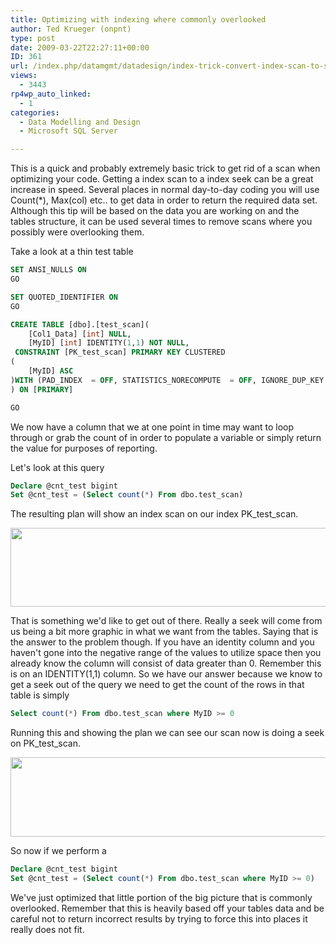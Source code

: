 ```yaml
---
title: Optimizing with indexing where commonly overlooked
author: Ted Krueger (onpnt)
type: post
date: 2009-03-22T22:27:11+00:00
ID: 361
url: /index.php/datamgmt/datadesign/index-trick-convert-index-scan-to-seek/
views:
  - 3443
rp4wp_auto_linked:
  - 1
categories:
  - Data Modelling and Design
  - Microsoft SQL Server

---
```

This is a quick and probably extremely basic trick to get rid of a scan when optimizing your code. Getting a index scan to a index seek can be a great increase in speed. Several places in normal day-to-day coding you will use Count(*), Max(col) etc.. to get data in order to return the required data set. Although this tip will be based on the data you are working on and the tables structure, it can be used several times to remove scans where you possibly were overlooking them.

Take a look at a thin test table

```sql
SET ANSI_NULLS ON
GO

SET QUOTED_IDENTIFIER ON
GO

CREATE TABLE [dbo].[test_scan](
	[Col1_Data] [int] NULL,
	[MyID] [int] IDENTITY(1,1) NOT NULL,
 CONSTRAINT [PK_test_scan] PRIMARY KEY CLUSTERED 
(
	[MyID] ASC
)WITH (PAD_INDEX  = OFF, STATISTICS_NORECOMPUTE  = OFF, IGNORE_DUP_KEY = OFF, ALLOW_ROW_LOCKS  = ON, ALLOW_PAGE_LOCKS  = ON) ON [PRIMARY]
) ON [PRIMARY]

GO
```
We now have a column that we at one point in time may want to loop through or grab the count of in order to populate a variable or simply return the value for purposes of reporting.

Let's look at this query

```sql
Declare @cnt_test bigint
Set @cnt_test = (Select count(*) From dbo.test_scan)
```
The resulting plan will show an index scan on our index PK\_test\_scan. 

<div class="image_block">
  <img src="https://lessthandot.z19.web.core.windows.net/wp-content/uploads/blogs/DataMgmt//scan_trick.gif" alt="" title="" width="982" height="126" />
</div>

That is something we'd like to get out of there. Really a seek will come from us being a bit more graphic in what we want from the tables. Saying that is the answer to the problem though. If you have an identity column and you haven't gone into the negative range of the values to utilize space then you already know the column will consist of data greater than 0. Remember this is on an IDENTITY(1,1) column. So we have our answer because we know to get a seek out of the query we need to get the count of the rows in that table is simply 

```sql
Select count(*) From dbo.test_scan where MyID >= 0
```
Running this and showing the plan we can see our scan now is doing a seek on PK\_test\_scan. 

<div class="image_block">
  <img src="https://lessthandot.z19.web.core.windows.net/wp-content/uploads/blogs/DataMgmt//scan_trick2.gif" alt="" title="" width="983" height="127" />
</div>

So now if we perform a 

```sql
Declare @cnt_test bigint
Set @cnt_test = (Select count(*) From dbo.test_scan where MyID >= 0)
```
We've just optimized that little portion of the big picture that is commonly overlooked. Remember that this is heavily based off your tables data and be careful not to return incorrect results by trying to force this into places it really does not fit.